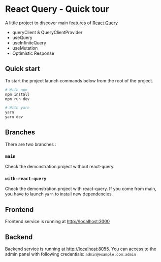 # React Query - Quick tour

A little project to discover main features of [React Query](https://react-query.tanstack.com/)

- queryClient & QueryClientProvider
- useQuery
- useInfiniteQuery
- useMutation
- Optimistic Response

## Quick start
To start the project launch commands below from the root of the project.
```bash
# With npm
npm install
npm run dev

# With yarn
yarn
yarn dev
```

## Branches
There are two branches :
### `main`
Check the demonstration project without react-query.

### `with-react-query`
Check the demonstration project with react-query. If you come from main, you have to launch `yarn` to install new dependencies.

## Frontend
Frontend service is running at [http://localhost:3000](http://localhost:3000)

## Backend
Backend service is running at [http://localhost:8055](http://localhost:8055).
You can access to the admin panel with following credentials:
`admin@example.com:admin`

